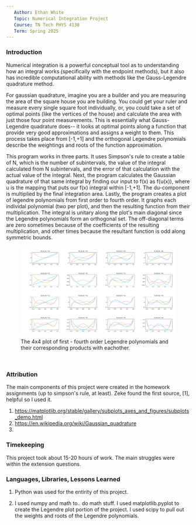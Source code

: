 ```yaml
---
   Author: Ethan White
   Topic: Numerical Integration Project
   Course: TN Tech PHYS 4130
   Term: Spring 2025 
---
```


### Introduction

Numerical integration is a powerful conceptual tool as to understanding how an integral works (specifically with the endpoint methods), but it also has incredible computational ability with methods like the Gauss-Legendre quadrature method. 

For gaussian quadrature, imagine you are a builder and you are measuring the area of the square house you are building. You could get your ruler and measure every single square foot individually, or, you could take a set of optimal points (like the vertices of the house) and calculate the area with just those four point measurements. This is essentially what Gauss-Legendre quadrature does-- it looks at optimal points along a function that provide very good approximations and assigns a weight to them. This process takes place from [-1,+1] and the orthogonal Legendre polynomials describe the weightings and roots of the function approximation.

This program works in three parts. It uses Simpson's rule to create a table of N, which is the number of subintervals, the value of the integral calculated from N subintervals, and the error of that calculation with the actual value of the integral. Next, the program calculates the Gaussian quadrature of that same integral by finding our input to f(x) as f(u(x)), where u is the mapping that puts our f(x) integral within [-1,+1]. The du-component is multiplied by the final integration area. Lastly, the program creates a plot of legendre polynomials from first order to fourth order. It graphs each individal polynomial (two per plot), and then the resulting function from their multiplication. The integral is unitary along the plot's main diagonal since the Legendre polynomials form an orthogonal set. The off-diagonal terms are zero sometimes because of the coefficients of the resulting multiplication, and other times because the resultant function is odd along symmetric bounds.

<figure>
  <img src=Figure_1.png>
  <figcaption>The 4x4 plot of first - fourth order Legendre polynomials and their corresponding products with eachother.  </figcaption>
</figure>
<p>&nbsp;</p> 

### Attribution

The main components of this project were created in the homework assignments (up to simpson's rule, at least). Zeke found the first source, [1], helpful so I used it.

1. https://matplotlib.org/stable/gallery/subplots_axes_and_figures/subplots_demo.html
2. https://en.wikipedia.org/wiki/Gaussian_quadrature
3.

### Timekeeping

This project took about 15-20 hours of work. The main struggles were within the extension questions.

### Languages, Libraries, Lessons Learned

1. Python was used for the entirity of this project. 

2. I used numpy and math to.. do math stuff. I used matplotlib.pyplot to create the Legendre plot portion of the project. I used scipy to pull out the weights and roots of the Legendre polynomials.
